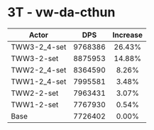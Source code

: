 # 3T - vw-da-cthun
| Actor | DPS | Increase |
|---|:---:|:---:|
|TWW3-2_4-set|9768386|26.43%|
|TWW3-2-set|8875953|14.88%|
|TWW2-2_4-set|8364590|8.26%|
|TWW1-2_4-set|7995581|3.48%|
|TWW2-2-set|7963431|3.07%|
|TWW1-2-set|7767930|0.54%|
|Base|7726402|0.00%|
